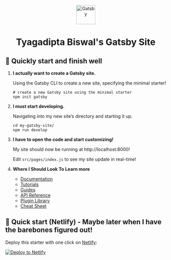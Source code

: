 <p align="center">
  <a href="https://biswal.co.in">
    <img alt="Gatsby" src="https://avatars.githubusercontent.com/u/20606916?v=4.jpg" width="60" />
  </a>
</p>
<h1 align="center">
  Tyagadipta Biswal's Gatsby Site
</h1>

## 🚀 Quickly start and finish well

1.  **I actually want to create a Gatsby site.**

    Using the Gatsby CLI to create a new site, specifying the minimal starter!

    ```shell
    # create a new Gatsby site using the minimal starter
    npm init gatsby
    ```

2.  **I must start developing.**

    Navigating into my new site’s directory and starting it up.

    ```shell
    cd my-gatsby-site/
    npm run develop
    ```

3.  **I have to open the code and start customizing!**

    My site should now be running at http://localhost:8000!

    Edit `src/pages/index.js` to see my site update in real-time!

4.  **Where I Should Look To Learn more**

    - [Documentation](https://www.gatsbyjs.com/docs/?utm_source=starter&utm_medium=readme&utm_campaign=minimal-starter)
    - [Tutorials](https://www.gatsbyjs.com/docs/tutorial/?utm_source=starter&utm_medium=readme&utm_campaign=minimal-starter)
    - [Guides](https://www.gatsbyjs.com/docs/how-to/?utm_source=starter&utm_medium=readme&utm_campaign=minimal-starter)
    - [API Reference](https://www.gatsbyjs.com/docs/api-reference/?utm_source=starter&utm_medium=readme&utm_campaign=minimal-starter)
    - [Plugin Library](https://www.gatsbyjs.com/plugins?utm_source=starter&utm_medium=readme&utm_campaign=minimal-starter)
    - [Cheat Sheet](https://www.gatsbyjs.com/docs/cheat-sheet/?utm_source=starter&utm_medium=readme&utm_campaign=minimal-starter)

## 🚀 Quick start (Netlify) - Maybe later when I have the barebones figured out!

Deploy this starter with one click on [Netlify](https://app.netlify.com/signup):

[<img src="https://www.netlify.com/img/deploy/button.svg" alt="Deploy to Netlify" />](https://app.netlify.com/start/deploy?repository=https://github.com/gatsbyjs/gatsby-starter-minimal)
